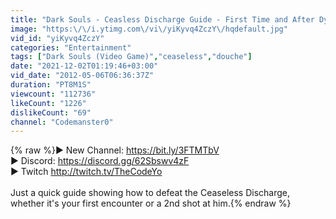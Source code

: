 ```yaml
---
title: "Dark Souls - Ceasless Discharge Guide - First Time and After Dying"
image: "https:\/\/i.ytimg.com\/vi\/yiKyvq4ZczY\/hqdefault.jpg"
vid_id: "yiKyvq4ZczY"
categories: "Entertainment"
tags: ["Dark Souls (Video Game)","ceaseless","douche"]
date: "2021-12-02T01:19:46+03:00"
vid_date: "2012-05-06T06:36:37Z"
duration: "PT8M1S"
viewcount: "112736"
likeCount: "1226"
dislikeCount: "69"
channel: "Codemanster0"
---
```

{% raw %}► New Channel:  <a rel="nofollow" target="blank" href="https://bit.ly/3FTMTbV">https://bit.ly/3FTMTbV</a><br />► Discord: <a rel="nofollow" target="blank" href="https://discord.gg/62Sbswv4zF">https://discord.gg/62Sbswv4zF</a><br />► Twitch    <a rel="nofollow" target="blank" href="http://twitch.tv/TheCodeYo">http://twitch.tv/TheCodeYo</a><br /><br />Just a quick guide showing how to defeat the Ceaseless Discharge, whether it's your first encounter or a 2nd shot at him.{% endraw %}
